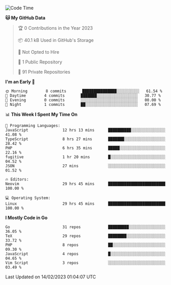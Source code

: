 
<!--START_SECTION:waka-->
![Code Time](http://img.shields.io/badge/Code%20Time-3%2C242%20hrs%201%20min-blue)

**🐱 My GitHub Data** 

> 🏆 0 Contributions in the Year 2023
 > 
> 📦 40.1 kB Used in GitHub's Storage 
 > 
> 🚫 Not Opted to Hire
 > 
> 📜 1 Public Repository 
 > 
> 🔑 91 Private Repositories  
 > 
**I'm an Early 🐤** 

```text
🌞 Morning        8 commits       ███████████████░░░░░░░░░░   61.54 % 
🌆 Daytime        4 commits       ███████░░░░░░░░░░░░░░░░░░   30.77 % 
🌃 Evening        0 commits       ░░░░░░░░░░░░░░░░░░░░░░░░░   00.00 % 
🌙 Night          1 commits       ██░░░░░░░░░░░░░░░░░░░░░░░   07.69 % 

```


📊 **This Week I Spent My Time On** 

```text
💬 Programming Languages: 
JavaScript               12 hrs 13 mins      ██████████░░░░░░░░░░░░░░░   41.08 % 
TypeScript               8 hrs 27 mins       ███████░░░░░░░░░░░░░░░░░░   28.42 % 
PHP                      6 hrs 35 mins       █████░░░░░░░░░░░░░░░░░░░░   22.16 % 
fugitive                 1 hr 20 mins        █░░░░░░░░░░░░░░░░░░░░░░░░   04.52 % 
JSON                     27 mins             ░░░░░░░░░░░░░░░░░░░░░░░░░   01.52 % 

🔥 Editors: 
Neovim                   29 hrs 45 mins      █████████████████████████   100.00 % 

💻 Operating System: 
Linux                    29 hrs 45 mins      █████████████████████████   100.00 % 

```

**I Mostly Code in Go** 

```text
Go                       31 repos            █████████░░░░░░░░░░░░░░░░   36.05 % 
TeX                      29 repos            ████████░░░░░░░░░░░░░░░░░   33.72 % 
PHP                      8 repos             ██░░░░░░░░░░░░░░░░░░░░░░░   09.30 % 
JavaScript               4 repos             █░░░░░░░░░░░░░░░░░░░░░░░░   04.65 % 
Vim Script               3 repos             ░░░░░░░░░░░░░░░░░░░░░░░░░   03.49 % 

```



 Last Updated on 14/02/2023 01:04:07 UTC
<!--END_SECTION:waka-->
